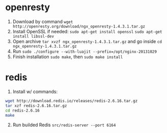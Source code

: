 openresty
======

1. Download by command `wget http://openresty.org/download/ngx_openresty-1.4.3.1.tar.gz` 
2. Install OpenSSL if needed:
`sudo apt-get install openssl`
`sudo apt-get install libssl-dev`
3. Open archive `tar xvzf ngx_openresty-1.4.3.1.tar.gz` and go inside `cd ngx_openresty-1.4.3.1.tar.gz`
4. Run `sudo ./configure --with-luajit --prefix=/opt/nginx-20131029`
5. Finish installation `sudo make`, then `sudo make install`


redis
=======
1. Install w/ commands:
```bash
wget http://download.redis.io/releases/redis-2.6.16.tar.gz
tar xzf redis-2.6.16.tar.gz
cd redis-2.6.16
make
```

2. Run builded Redis `src/redis-server --port 6164`